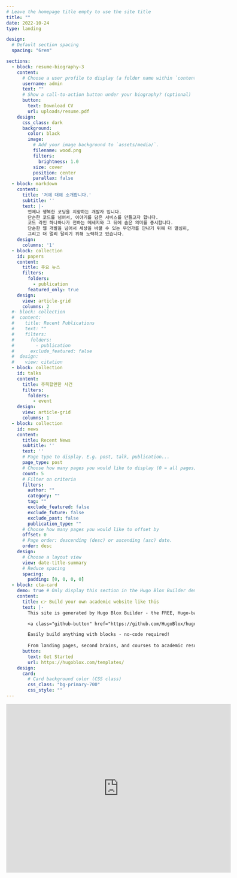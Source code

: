 ```yaml
---
# Leave the homepage title empty to use the site title
title: ""
date: 2022-10-24
type: landing

design:
  # Default section spacing
  spacing: "6rem"

sections:
  - block: resume-biography-3
    content:
      # Choose a user profile to display (a folder name within `content/authors/`)
      username: admin
      text: ""
      # Show a call-to-action button under your biography? (optional)
      button:
        text: Download CV
        url: uploads/resume.pdf
    design:
      css_class: dark
      background:
        color: black
        image:
          # Add your image background to `assets/media/`.
          filename: wood.png
          filters:
            brightness: 1.0
          size: cover
          position: center
          parallax: false
  - block: markdown
    content:
      title: '저에 대해 소개합니다.'
      subtitle: ''
      text: |-
        언제나 행복한 코딩을 지향하는 개발자 입니다.
        단순한 코드를 넘어서, 이야기를 담은 서비스를 만들고자 합니다.
        코드 라인 하나하나가 전하는 메세지와 그 뒤에 숨은 의미를 중시합니다.
        단순한 웹 개발을 넘어서 세상을 바꿀 수 있는 무언가를 만나기 위해 더 열심히,
        그리고 더 멀리 달리기 위해 노력하고 있습니다.
    design:
      columns: '1'
  - block: collection
    id: papers
    content:
      title: 주요 뉴스
      filters:
        folders:
          - publication
        featured_only: true
    design:
      view: article-grid
      columns: 2
  #- block: collection
  #  content:
  #    title: Recent Publications
  #    text: ""
  #    filters:
  #      folders:
  #        - publication
  #      exclude_featured: false
  #  design:
  #    view: citation
  - block: collection
    id: talks
    content:
      title: 주목할만한 사건
      filters:
        folders:
          - event
    design:
      view: article-grid
      columns: 1
  - block: collection
    id: news
    content:
      title: Recent News
      subtitle: ''
      text: ''
      # Page type to display. E.g. post, talk, publication...
      page_type: post
      # Choose how many pages you would like to display (0 = all pages)
      count: 5
      # Filter on criteria
      filters:
        author: ""
        category: ""
        tag: ""
        exclude_featured: false
        exclude_future: false
        exclude_past: false
        publication_type: ""
      # Choose how many pages you would like to offset by
      offset: 0
      # Page order: descending (desc) or ascending (asc) date.
      order: desc
    design:
      # Choose a layout view
      view: date-title-summary
      # Reduce spacing
      spacing:
        padding: [0, 0, 0, 0]
  - block: cta-card
    demo: true # Only display this section in the Hugo Blox Builder demo site
    content:
      title: 👉 Build your own academic website like this
      text: |-
        This site is generated by Hugo Blox Builder - the FREE, Hugo-based open source website builder trusted by 250,000+ academics like you.

        <a class="github-button" href="https://github.com/HugoBlox/hugo-blox-builder" data-color-scheme="no-preference: light; light: light; dark: dark;" data-icon="octicon-star" data-size="large" data-show-count="true" aria-label="Star HugoBlox/hugo-blox-builder on GitHub">Star</a>

        Easily build anything with blocks - no-code required!
        
        From landing pages, second brains, and courses to academic resumés, conferences, and tech blogs.
      button:
        text: Get Started
        url: https://hugoblox.com/templates/
    design:
      card:
        # Card background color (CSS class)
        css_class: "bg-primary-700"
        css_style: ""
---
```


<iframe src="https://www.google.com/maps/embed?pb=!1m18!1m12!1m3!1d3151.8354345093663!2d126.570667!3d33.450701!2m3!1f0!2f0!3f0!3m2!1i1024!2i768!4f13.1!3m3!1m2!1s0x0000000000000000%3A0x0000000000000000!2z44OT44Or44O844K344O844OG44Kk44Oz44Kw44O844Kk!5e0!3m2!1sen!2skr!4v1632846387291!5m2!1sen!2skr" width="600" height="450" style="border:0;" allowfullscreen="" loading="lazy"></iframe>
